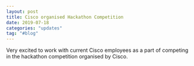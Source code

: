 ```yaml
---
layout: post
title: Cisco organised Hackathon Competition
date: 2019-07-18
categories: "updates"
tag: "#blog"
---
```


Very excited to work with current Cisco employees as a part of competing in the hackathon competition organised by Cisco.